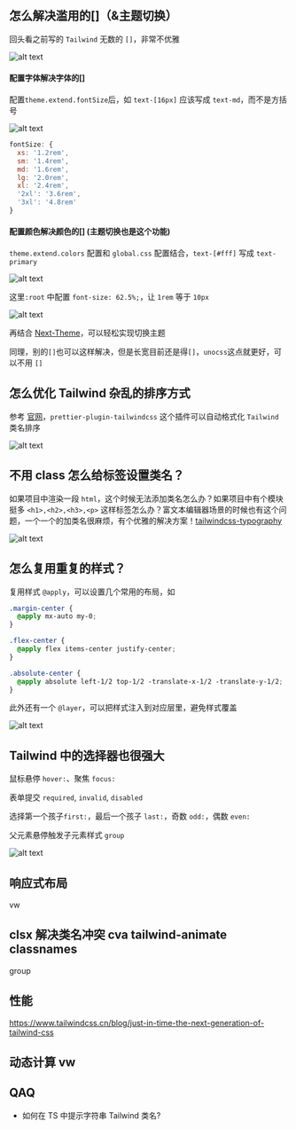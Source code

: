 ## 怎么解决滥用的[]（&主题切换）

回头看之前写的 `Tailwind` 无数的 `[]`，非常不优雅

![alt text](image-42.png)

#### 配置字体解决字体的[]

配置`theme.extend.fontSize`后，如 `text-[16px]` 应该写成 `text-md`，而不是方括号

![alt text](image-43.png)

```js
fontSize: {
  xs: '1.2rem',
  sm: '1.4rem',
  md: '1.6rem',
  lg: '2.0rem',
  xl: '2.4rem',
  '2xl': '3.6rem',
  '3xl': '4.8rem'
}
```

#### 配置颜色解决颜色的[] (主题切换也是这个功能)

`theme.extend.colors` 配置和 `global.css` 配置结合，`text-[#fff]` 写成 `text-primary`

![alt text](image-44.png)

这里`:root` 中配置 `font-size: 62.5%;`，让 `1rem` 等于 `10px`

![alt text](image-45.png)

再结合 [Next-Theme](https://ui.shadcn.com/docs/dark-mode/next)，可以轻松实现切换主题

同理，别的`[]`也可以这样解决，但是长宽目前还是得`[]`，`unocss`这点就更好，可以不用 `[]`

## 怎么优化 Tailwind 杂乱的排序方式

参考 [官网](https://tailwindcss.com/blog/automatic-class-sorting-with-prettier#how-classes-are-sorted)，`prettier-plugin-tailwindcss` 这个插件可以自动格式化 `Tailwind` 类名排序

![alt text](image-46.png)

## 不用 class 怎么给标签设置类名？

如果项目中渲染一段 `html`，这个时候无法添加类名怎么办？如果项目中有个模块挺多 `<h1>,<h2>,<h3>,<p>` 这样标签怎么办？富文本编辑器场景的时候也有这个问题，一个一个的加类名很麻烦，有个优雅的解决方案！[tailwindcss-typography](https://github.com/tailwindlabs/tailwindcss-typography)

![alt text](image-47.png)

## 怎么复用重复的样式？

复用样式 `@apply`，可以设置几个常用的布局，如

```css
.margin-center {
  @apply mx-auto my-0;
}

.flex-center {
  @apply flex items-center justify-center;
}

.absolute-center {
  @apply absolute left-1/2 top-1/2 -translate-x-1/2 -translate-y-1/2;
}
```

此外还有一个 `@layer`，可以把样式注入到对应层里，避免样式覆盖

![alt text](image-48.png)

## Tailwind 中的选择器也很强大

鼠标悬停 `hover:`、聚焦 `focus:`

表单提交 `required`, `invalid`, `disabled`

选择第一个孩子`first:`，最后一个孩子 `last:`，奇数 `odd:`，偶数 `even:`

父元素悬停触发子元素样式 `group`

![alt text](image-49.png)

## 响应式布局

vw

## clsx 解决类名冲突 cva tailwind-animate classnames

group

## 性能

https://www.tailwindcss.cn/blog/just-in-time-the-next-generation-of-tailwind-css

## 动态计算 vw

## QAQ

- 如何在 TS 中提示字符串 Tailwind 类名?
